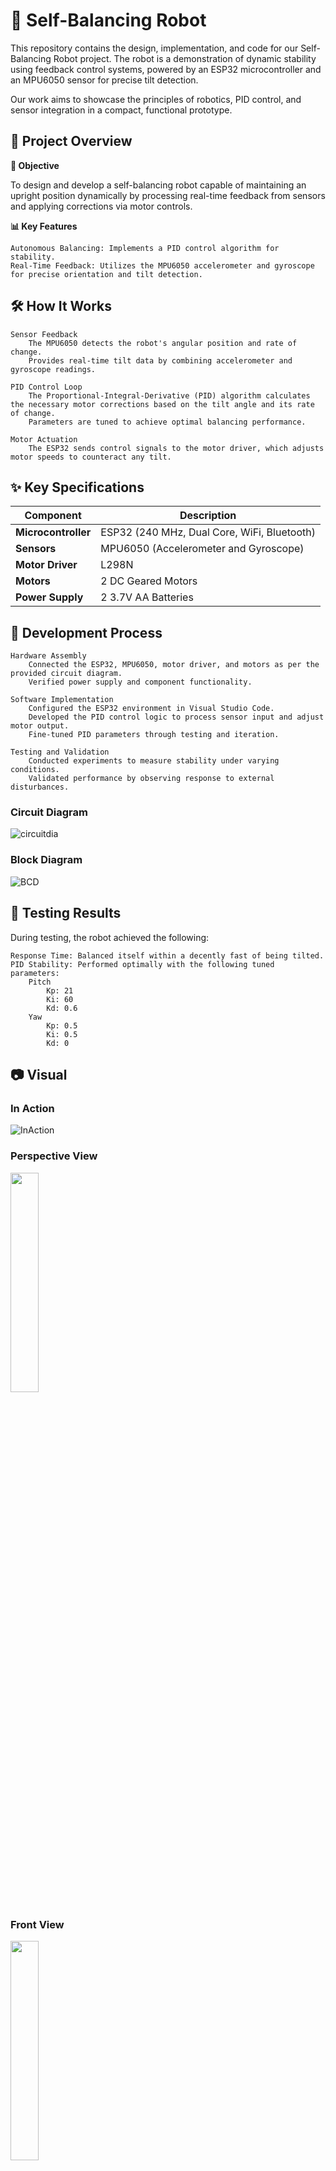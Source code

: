 # 🤖 Self-Balancing Robot

This repository contains the design, implementation, and code for our Self-Balancing Robot project. The robot is a demonstration of dynamic stability using feedback control systems, powered by an ESP32 microcontroller and an MPU6050 sensor for precise tilt detection.

Our work aims to showcase the principles of robotics, PID control, and sensor integration in a compact, functional prototype.

## 📖 Project Overview
**🔧 Objective**

To design and develop a self-balancing robot capable of maintaining an upright position dynamically by processing real-time feedback from sensors and applying corrections via motor controls.

**📊 Key Features**

    Autonomous Balancing: Implements a PID control algorithm for stability.
    Real-Time Feedback: Utilizes the MPU6050 accelerometer and gyroscope for precise orientation and tilt detection.

## 🛠️ How It Works
    Sensor Feedback
        The MPU6050 detects the robot's angular position and rate of change.
        Provides real-time tilt data by combining accelerometer and gyroscope readings.

    PID Control Loop
        The Proportional-Integral-Derivative (PID) algorithm calculates the necessary motor corrections based on the tilt angle and its rate of change.
        Parameters are tuned to achieve optimal balancing performance.

    Motor Actuation
        The ESP32 sends control signals to the motor driver, which adjusts motor speeds to counteract any tilt.

## ✨ Key Specifications
| Component         | Description                                      |  
|--------------------|--------------------------------------------------|  
| **Microcontroller**| ESP32 (240 MHz, Dual Core, WiFi, Bluetooth)      |  
| **Sensors**        | MPU6050 (Accelerometer and Gyroscope)            |  
| **Motor Driver**   | L298N   |  
| **Motors**         | 2 DC Geared Motors     |  
| **Power Supply**   | 2 3.7V AA Batteries         |  
 
## 🔧 Development Process
    Hardware Assembly
        Connected the ESP32, MPU6050, motor driver, and motors as per the provided circuit diagram.
        Verified power supply and component functionality.

    Software Implementation
        Configured the ESP32 environment in Visual Studio Code.
        Developed the PID control logic to process sensor input and adjust motor output.
        Fine-tuned PID parameters through testing and iteration.

    Testing and Validation
        Conducted experiments to measure stability under varying conditions.
        Validated performance by observing response to external disturbances.

### Circuit Diagram
![circuitdia](https://github.com/user-attachments/assets/50c9608c-392b-4af2-bb23-75c2e78f307f)

### Block Diagram
![BCD](https://github.com/user-attachments/assets/9f9dc6d1-e565-47f2-ab05-f23651c02475)

## 🚀 Testing Results
During testing, the robot achieved the following:

    Response Time: Balanced itself within a decently fast of being tilted.
    PID Stability: Performed optimally with the following tuned parameters:
        Pitch
            Kp: 21
            Ki: 60
            Kd: 0.6
        Yaw
            Kp: 0.5
            Ki: 0.5
            Kd: 0
        
## 📷 Visual
### In Action
![InAction](https://github.com/Tadyboii/self_balancing_robot/blob/main/InAction.gif)

### Perspective View
<img src="https://github.com/user-attachments/assets/7f48dc40-040b-4acd-aeb6-4b2cc7a27b79" width=30% height=30%>

### Front View
<img src="https://github.com/user-attachments/assets/285782cf-3b64-4c9e-82d3-6b4dcd4d297a" width=30% height=30%>

### Back View
<img src="https://github.com/user-attachments/assets/cfac928b-d902-4d46-8830-a3c82cc29c90" width=30% height=30%>

### Top View
<img src="https://github.com/user-attachments/assets/662d007a-0043-4da6-acc1-640847cf3b0b" width=30% height=30%>

### Side View
<img src="https://github.com/user-attachments/assets/061405e5-179a-448a-8930-d9ed16d61176" width=30% height=30%>

### Extra Documentation (Videos)
[Google Drive](https://drive.google.com/drive/folders/1Ud7adpOkiMgPnb52v6EoKxKVpMoDGjmw?usp=sharing)

## 📝 Conclusion
This project demonstrates the integration of electronics, control theory, and programming to create a functional self-balancing robot. The design serves as a practical application of feedback systems and offers scope for further development, such as obstacle avoidance or remote control.

## 📬 Contact
For questions or further discussion, please contact:

    Dave Daniel V. Cardino: davedaniel.cardino@g.msuiit.edu.ph
    Thaddeus Rosales: thaddeus.rosales@g.msuiit.edu.ph
